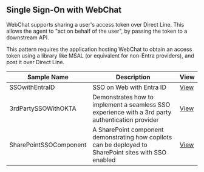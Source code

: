 ## Single Sign-On with WebChat

WebChat supports sharing a user's access token over Direct Line. This allows the agent to "act on behalf of the user", by passing the token to a downstream API. 

This pattern requires the application hosting WebChat to obtain an access token using a library like MSAL (or equivalent for non-Entra providers), and post it over Direct Line.


| Sample Name | Description | View |
| --- | --- | --- |
| SSOwithEntraID | SSO on Web with Entra ID  | [View][cs#1]|
| 3rdPartySSOWithOKTA | Demonstrates how to implement a seamless SSO experience with a 3rd party authentication provider   | [View][cs#2]|
| SharePointSSOComponent | A SharePoint component demonstrating how copilots can be deployed to SharePoint sites with SSO enabled | [View][cs#3] |


[cs#1]:./SSOwithEntraID
[cs#2]:./3rdPartySSOWithOKTA
[cs#3]:./SharePointSSOComponent